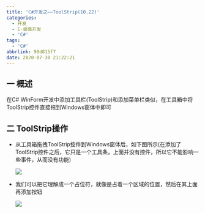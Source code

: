 ```yaml
---
title: 'C#开发之——ToolStrip(10.22)'
categories:
  - 开发
  - E-桌面开发
  - 'C#'
tags:
  - 'C#'
abbrlink: 98d815f7
date: 2020-07-30 21:22:21
---
```

## 一 概述

在C# WinForm开发中添加工具栏(ToolStrip)和添加菜单栏类似，在工具箱中将ToolStrip控件直接拖到Windows窗体中即可  

<!--more-->

## 二 ToolStrip操作

* 从工具箱拖拽ToolStrip控件到Windows窗体后，如下图所示(在添加了ToolStrip控件之后，它只是一个工具条，上面并没有控件，所以它不能影响一些事件，从而没有功能)

  ![][1]
  
* 我们可以把它理解成一个占位符，就像是占着一个区域的位置，然后在其上面再添加按钮

  ![][2]




[1]:https://cdn.jsdelivr.net/gh/PGzxc/CDN/blog-image/csharp-winform-toolstrip-drag.png
[2]:https://cdn.jsdelivr.net/gh/PGzxc/CDN/blog-image/csharp-winform-toolstrip-view.png
